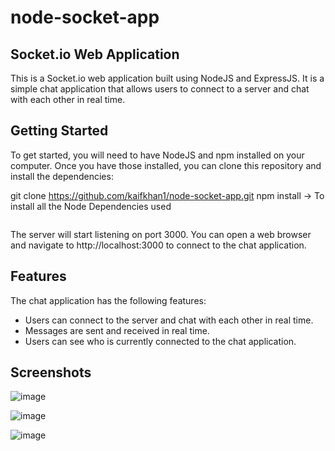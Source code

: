 # node-socket-app

## Socket.io Web Application
This is a Socket.io web application built using NodeJS and ExpressJS. It is a simple chat application that allows users to connect to a server and chat with each other in real time.

## Getting Started
To get started, you will need to have NodeJS and npm installed on your computer. Once you have those installed, you can clone this repository and install the dependencies:

git clone https://github.com/kaifkhan1/node-socket-app.git
npm install -> To install all the Node Dependencies used

``` npm run dev 
```

The server will start listening on port 3000. You can open a web browser and navigate to http://localhost:3000 to connect to the chat application.

## Features
The chat application has the following features:

  - Users can connect to the server and chat with each other in real time.
  - Messages are sent and received in real time.
  - Users can see who is currently connected to the chat application.

## Screenshots

![image](https://github.com/kaifkhan1/node-socket-app/assets/76866688/6455be41-a764-4982-9227-6a9874182455)

![image](https://github.com/kaifkhan1/node-socket-app/assets/76866688/0f7e5628-d72d-44d6-a81e-22796d197fbb)

![image](https://github.com/kaifkhan1/node-socket-app/assets/76866688/8b9f81a9-f2e4-4782-a349-d5040a65c1e0)

